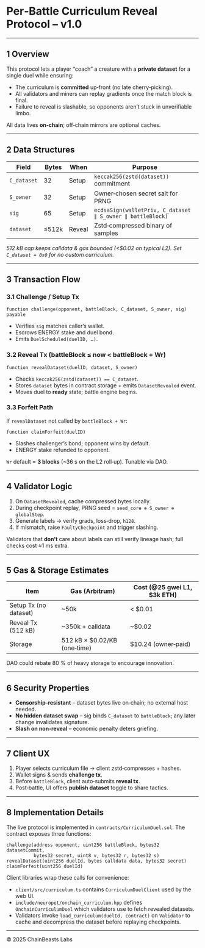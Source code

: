# Per‑Battle Curriculum Reveal Protocol – v1.0

---

## 1  Overview

This protocol lets a player “coach” a creature with a **private dataset** for a single duel while ensuring:

* The curriculum is **committed** up‑front (no late cherry‑picking).
* All validators and miners can replay gradients once the match block is final.
* Failure to reveal is slashable, so opponents aren’t stuck in unverifiable limbo.

All data lives **on‑chain**; off‑chain mirrors are optional caches.

---

## 2  Data Structures

| Field       | Bytes | When   | Purpose                                                    |
| ----------- | ----- | ------ | ---------------------------------------------------------- |
| `C_dataset` | 32    | Setup  | `keccak256(zstd(dataset))` commitment                      |
| `S_owner`   | 32    | Setup  | Owner‑chosen secret salt for PRNG                          |
| `sig`       | 65    | Setup  | `ecdsaSign(walletPriv, C_dataset ∥ S_owner ∥ battleBlock)` |
| `dataset`   | ≤512k | Reveal | Zstd‑compressed binary of samples                          |

*512 kB cap keeps calldata & gas bounded (<\$0.02 on typical L2).*
*Set `C_dataset = 0x0` for no custom curriculum.*

---

## 3  Transaction Flow

### 3.1 Challenge / Setup Tx

```text
function challenge(opponent, battleBlock, C_dataset, S_owner, sig) payable
```

* Verifies `sig` matches caller’s wallet.
* Escrows ENERGY stake and duel bond.
* Emits `DuelScheduled(duelID, …)`.

### 3.2 Reveal Tx (battleBlock ≤ now < battleBlock + Wr)

```text
function revealDataset(duelID, dataset, S_owner)
```

* Checks `keccak256(zstd(dataset)) == C_dataset`.
* Stores `dataset` bytes in contract storage + emits `DatasetRevealed` event.
* Moves duel to **ready** state; battle engine begins.

### 3.3 Forfeit Path

If `revealDataset` not called by `battleBlock + Wr`:

```text
function claimForfeit(duelID)
```

* Slashes challenger’s bond; opponent wins by default.
* ENERGY stake refunded to opponent.

`Wr` default = **3 blocks** (\~36 s on the L2 roll‑up).  Tunable via DAO.

---

## 4  Validator Logic

1. On `DatasetRevealed`, cache compressed bytes locally.
2. During checkpoint replay, PRNG seed = `seed_core ⊕ S_owner ⊕ globalStep`.
3. Generate labels → verify grads, loss‑drop, `h128`.
4. If mismatch, raise `FaultyCheckpoint` and trigger slashing.

Validators that **don’t** care about labels can still verify lineage hash; full checks cost ≈1 ms extra.

---

## 5  Gas & Storage Estimates

| Item                  | Gas (Arbitrum)                | Cost (@25 gwei L1, \$3k ETH) |
| --------------------- | ----------------------------- | ---------------------------- |
| Setup Tx (no dataset) | \~50k                         | < \$0.01                     |
| Reveal Tx (512 kB)    | \~350k + calldata             | \~\$0.02                     |
| Storage               | 512 kB × \$0.02/KB (one‑time) | \$10.24 (owner‑paid)         |

DAO could rebate 80 % of heavy storage to encourage innovation.

---

## 6  Security Properties

* **Censorship‑resistant** – dataset bytes live on‑chain; no external host needed.
* **No hidden dataset swap** – sig binds `C_dataset` to `battleBlock`; any later change invalidates signature.
* **Slash on non‑reveal** – economic penalty deters griefing.

---

## 7  Client UX

1. Player selects curriculum file → client zstd‑compresses + hashes.
2. Wallet signs & sends **challenge tx**.
3. Before `battleBlock`, client auto‑submits **reveal tx**.
4. Post‑battle, UI offers **publish dataset** toggle to share tactics.

---

## 8  Implementation Details

The live protocol is implemented in `contracts/CurriculumDuel.sol`.  The
contract exposes three functions:

```text
challenge(address opponent, uint256 battleBlock, bytes32 datasetCommit,
          bytes32 secret, uint8 v, bytes32 r, bytes32 s)
revealDataset(uint256 duelId, bytes calldata data, bytes32 secret)
claimForfeit(uint256 duelId)
```

Client libraries wrap these calls for convenience:

* `client/src/curriculum.ts` contains `CurriculumDuelClient` used by the web UI.
* `include/neuropet/onchain_curriculum.hpp` defines `OnchainCurriculumDuel`
  which validators use to fetch revealed datasets.
* Validators invoke `load_curriculum(duelId, contract)` on `Validator` to cache
  and decompress the dataset before replaying checkpoints.

---

© 2025 ChainBeasts Labs
